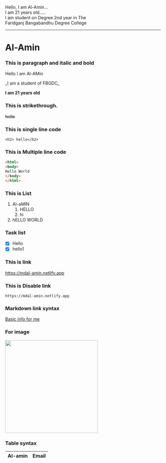 <!-- Hello This is Readme.md file -->
Hello,
I am Al-Amin...  
I am 21 years old.....  
I am student on Degree 2nd year in The  
Faridganj Bangabandhu Degree College  
<!-- this is markdown horijontal rule-->
--- 

<!-- # use for Heading for markdown  # for h1, ## for h2, ### for h3, #### for h4
-->
# Al-Amin  


### This is paragraph and italic and bold
<p> Hello I am Al-AMin </p>
_I am a student of FBGDC_  

__I am 21 years old__  
 ### This is strikethrough.
~~hello~~  
### This is single line code
`<h2> hello</h2>`
### This is Multiple line code
```html
<html>
<body>
Hello World
</body>
</html>
```  
### This is List
1. Al-aMIN
    1. HELLO
    2. hi
2. hELLO WORLD  
### Task list
- [x] Hello
- [x] hello1
### This is link
https://mdal-amin.netlify.app
### This is Disable link
`https://mdal-amin.netlify.app`
### Markdown link syntax
[Basic info for me](https://mdal-amin.netlify.app)
### For image
<image src ="260040069_1303440496782561_8589603822146779488_n.jpg" width = "300px" height = "300px"/>

### Table syntax
| Al-amin|Email |
|-----|------|

